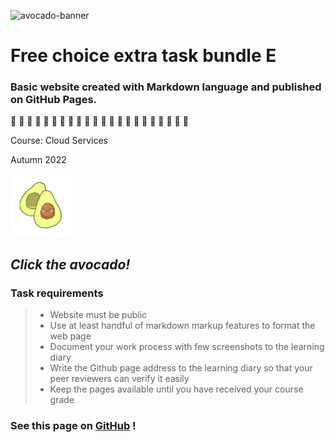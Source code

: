 ![avocado-banner](markdown-website/img/avocado-banner.jpeg)

# Free choice extra task bundle E

### Basic website created with Markdown language and published on GitHub Pages.

🥑 🥑 🥑 🥑 🥑 🥑 🥑 🥑 🥑 🥑 🥑 🥑 🥑 🥑 🥑 🥑 🥑 🥑 🥑 🥑 🥑 🥑


Course: Cloud Services

Autumn 2022


[![avocado-button](../img/avocado.png)](docs/avocado-pasta-recipe.md) 

## *Click the avocado!*


### Task requirements
> 
> - Website must be public
> - Use at least handful of markdown markup features to format the web page
> - Document your work process with few screenshots to the learning diary
> - Write the Github page address to the learning diary so that your peer reviewers can verify it easily
> - Keep the pages available until you have received your course grade
>
>

### See this page on **[GitHub](https://github.com/nennahanninen/markdown-website.git)** !
